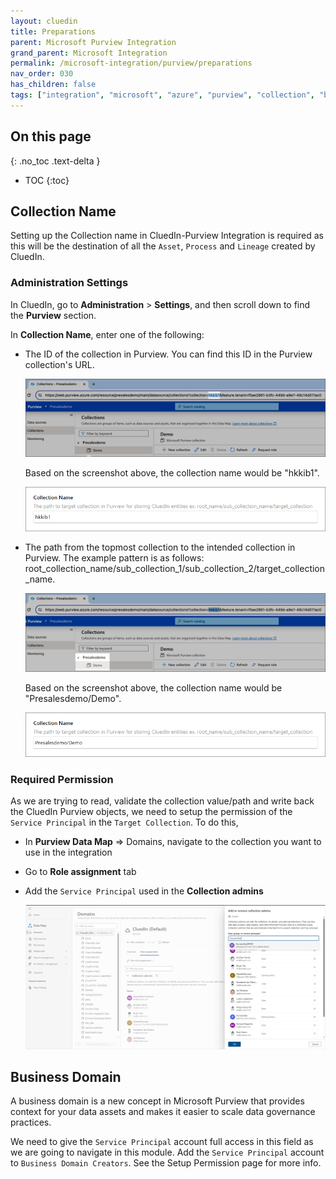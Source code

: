 ```yaml
---
layout: cluedin
title: Preparations
parent: Microsoft Purview Integration
grand_parent: Microsoft Integration
permalink: /microsoft-integration/purview/preparations
nav_order: 030
has_children: false
tags: ["integration", "microsoft", "azure", "purview", "collection", "business", "domain"]
---
```

## On this page
{: .no_toc .text-delta }
- TOC
{:toc}

## Collection Name

Setting up the Collection name in CluedIn-Purview Integration is required as this will be the destination of all the `Asset`, `Process` and `Lineage` created by CluedIn.

### Administration Settings

In CluedIn, go to **Administration** > **Settings**, and then scroll down to find the **Purview** section.

In **Collection Name**, enter one of the following:

- The ID of the collection in Purview. You can find this ID in the Purview collection's URL.

    ![collection-id.png](./media/collection-id.png)

    Based on the screenshot above, the collection name would be "hkkib1".

    ![settings-collection-name.png](./media/settings-collection-name.png)

- The path from the topmost collection to the intended collection in Purview. The example pattern is as follows: root_collection_name/sub_collection_1/sub_collection_2/target_collection_name.

    ![collection-id.png](./media/settings-collection-name-purview.png)

    Based on the screenshot above, the collection name would be "Presalesdemo/Demo".

    ![settings-collection-name-path.png](./media/settings-collection-name-path.png)

### Required Permission

As we are trying to read, validate the collection value/path and write back the CluedIn Purview objects, we need to setup the permission of the `Service Principal` in the `Target Collection`. To do this,
- In **Purview Data Map** => Domains, navigate to the collection you want to use in the integration
- Go to **Role assignment** tab
- Add the `Service Principal` used in the **Collection admins**

    ![settings-collection-name-path.png](./media/assign-collection-admin.png)

## Business Domain

A business domain is a new concept in Microsoft Purview that provides context for your data assets and makes it easier to scale data governance practices.

We need to give the `Service Principal` account full access in this field as we are going to navigate in this module. Add the `Service Principal` account to `Business Domain Creators`. See the Setup Permission page for more info.
